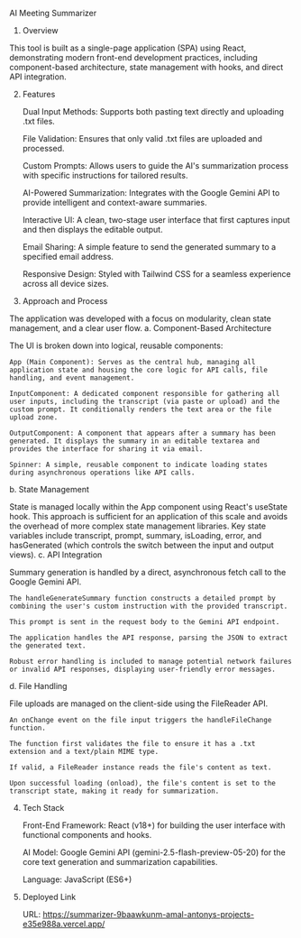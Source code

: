 AI Meeting Summarizer
1. Overview

This tool is built as a single-page application (SPA) using React, demonstrating modern front-end development practices, including component-based architecture, state management with hooks, and direct API integration.

2. Features

    Dual Input Methods: Supports both pasting text directly and uploading .txt files.

    File Validation: Ensures that only valid .txt files are uploaded and processed.

    Custom Prompts: Allows users to guide the AI's summarization process with specific instructions for tailored results.

    AI-Powered Summarization: Integrates with the Google Gemini API to provide intelligent and context-aware summaries.

    Interactive UI: A clean, two-stage user interface that first captures input and then displays the editable output.

    Email Sharing: A simple feature to send the generated summary to a specified email address.

    Responsive Design: Styled with Tailwind CSS for a seamless experience across all device sizes.

3. Approach and Process

The application was developed with a focus on modularity, clean state management, and a clear user flow.
a. Component-Based Architecture

The UI is broken down into logical, reusable components:

    App (Main Component): Serves as the central hub, managing all application state and housing the core logic for API calls, file handling, and event management.

    InputComponent: A dedicated component responsible for gathering all user inputs, including the transcript (via paste or upload) and the custom prompt. It conditionally renders the text area or the file upload zone.

    OutputComponent: A component that appears after a summary has been generated. It displays the summary in an editable textarea and provides the interface for sharing it via email.

    Spinner: A simple, reusable component to indicate loading states during asynchronous operations like API calls.

b. State Management

State is managed locally within the App component using React's useState hook. This approach is sufficient for an application of this scale and avoids the overhead of more complex state management libraries. Key state variables include transcript, prompt, summary, isLoading, error, and hasGenerated (which controls the switch between the input and output views).
c. API Integration

Summary generation is handled by a direct, asynchronous fetch call to the Google Gemini API.

    The handleGenerateSummary function constructs a detailed prompt by combining the user's custom instruction with the provided transcript.

    This prompt is sent in the request body to the Gemini API endpoint.

    The application handles the API response, parsing the JSON to extract the generated text.

    Robust error handling is included to manage potential network failures or invalid API responses, displaying user-friendly error messages.

d. File Handling

File uploads are managed on the client-side using the FileReader API.

    An onChange event on the file input triggers the handleFileChange function.

    The function first validates the file to ensure it has a .txt extension and a text/plain MIME type.

    If valid, a FileReader instance reads the file's content as text.

    Upon successful loading (onload), the file's content is set to the transcript state, making it ready for summarization.

4. Tech Stack

    Front-End Framework: React (v18+) for building the user interface with functional components and hooks.

    AI Model: Google Gemini API (gemini-2.5-flash-preview-05-20) for the core text generation and summarization capabilities.

    Language: JavaScript (ES6+)

5. Deployed Link

    URL: https://summarizer-9baawkunm-amal-antonys-projects-e35e988a.vercel.app/
